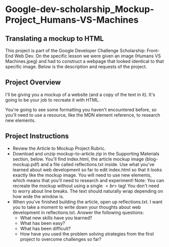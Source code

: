 # Google-dev-scholarship_Mockup-Project_Humans-VS-Machines
## Translating a mockup to HTML

This project is  part of the Google Developer Challenge Scholarship: Front-End Web Dev. On the specific lesson we were given an image (Humans VS Machines.jpeg) and had to construct a webpage that looked identical to that specific image. Below is the description and requests of the project.

## Project Overview
I'll be giving you a mockup of a website (and a copy of the text in it). It's going to be your job to recreate it with HTML.

You're going to see some formatting you haven't encountered before, so you'll need to use a resource, like the MDN element reference, to research new elements.

## Project Instructions
* Review the Article to Mockup Project Rubric.
* Download and unzip mockup-to-article.zip in the Supporting Materials section, below. You'll find index.html, the article mockup image (blog-mockup.pdf) and a file called reflections.txt inside.
Use what you've learned about web development so far to edit index.html so that it looks exactly like the mockup image. You will need to use new elements, which means that you'll need to research and experiment! Note: You can recreate the mockup without using a single $<br>$ tag! You don't need to worry about line breaks. The text should naturally wrap depending on how wide the window is.
* When you've finished building the article, open up reflections.txt. I want you to take a moment to write down your thoughts about web development in reflections.txt. Answer the following questions:
	* What new skills have you learned?
	* What has been easy?
	* What has been difficult?
	* How have you used the problem solving strategies from the first project to overcome challenges so far?
